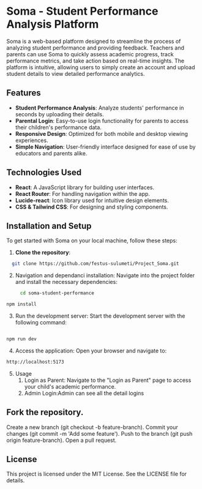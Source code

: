 # Soma - Student Performance Analysis Platform

Soma is a web-based platform designed to streamline the process of analyzing student performance and providing feedback. Teachers and parents can use Soma to quickly assess academic progress, track performance metrics, and take action based on real-time insights. The platform is intuitive, allowing users to simply create an account and upload student details to view detailed performance analytics.

## Features

- **Student Performance Analysis**: Analyze students' performance in seconds by uploading their details.
- **Parental Login**: Easy-to-use login functionality for parents to access their children's performance data.
- **Responsive Design**: Optimized for both mobile and desktop viewing experiences.
- **Simple Navigation**: User-friendly interface designed for ease of use by educators and parents alike.

## Technologies Used

- **React**: A JavaScript library for building user interfaces.
- **React Router**: For handling navigation within the app.
- **Lucide-react**: Icon library used for intuitive design elements.
- **CSS & Tailwind CSS**: For designing and styling components.

## Installation and Setup

To get started with Soma on your local machine, follow these steps:

1. **Clone the repository**:
 ```bash
   git clone https://github.com/festus-sulumeti/Project_Soma.git
 
 ```

2. Navigation and dependanci installation: Navigate into the project folder and install the necessary dependencies:

 ```bash
      cd soma-student-performance

 ```

```bash
npm install

```

3. Run the development server: Start the development server with the following command:

```bash

npm run dev

```
4. Access the application: Open your browser and navigate to:

```bash
http://localhost:5173

```
5. Usage
   1. Login as Parent: Navigate to the "Login as Parent" page to access your child's academic performance.
   2. Admin Login:Admin can see all the detail logins

## Fork the repository.
Create a new branch (git checkout -b feature-branch).
Commit your changes (git commit -m 'Add some feature').
Push to the branch (git push origin feature-branch).
Open a pull request.

## License
This project is licensed under the MIT License. See the LICENSE file for details.
